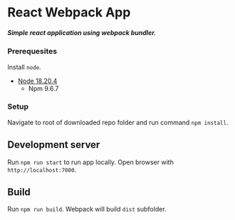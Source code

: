 # React Webpack App
##### Simple react application using webpack bundler.

### Prerequesites
Install `node`.
* [Node 18.20.4](https://nodejs.org/en/blog/release/v18.20.4/)
    * Npm 9.6.7

### Setup
Navigate to root of downloaded repo folder and run command `npm install`.

## Development server
Run `npm run start` to run app locally. Open browser with `http://localhost:7000`.

## Build
Run `npm run build`.  Webpack will build `dist` subfolder.